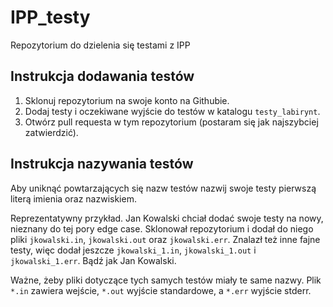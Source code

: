 # IPP_testy

Repozytorium do dzielenia się testami z IPP

## Instrukcja dodawania testów

1. Sklonuj repozytorium na swoje konto na Githubie.
2. Dodaj testy i oczekiwane wyjście do testów w katalogu `testy_labirynt`.
3. Otwórz pull requesta w tym repozytorium (postaram się jak najszybciej zatwierdzić).

## Instrukcja nazywania testów

Aby uniknąć powtarzających się nazw testów nazwij swoje testy pierwszą literą imienia oraz nazwiskiem.

Reprezentatywny przykład. Jan Kowalski chciał dodać swoje testy na nowy, nieznany do tej pory edge case.
Sklonował repozytorium i dodał do niego pliki `jkowalski.in`, `jkowalski.out` oraz `jkowalski.err`.
Znalazł też inne fajne testy, więc dodał jeszcze `jkowalski_1.in`, `jkowalski_1.out` i `jkowalski_1.err`.
Bądź jak Jan Kowalski.

Ważne, żeby pliki dotyczące tych samych testów miały te same nazwy. Plik `*.in` zawiera wejście, `*.out` wyjście
standardowe,  a `*.err` wyjście stderr.
